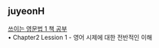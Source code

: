<h2>juyeonH</h2><a href="https://mycodeplayground66.notion.site/LESSON01-1716b28f6efe4f7b91ced55666767624?pvs=4">쓰이는 영문법 1 책 공부</a><br>• Chapter2 Lession 1 - 영어 시제에 대한 전반적인 이해